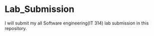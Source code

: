 # Lab_Submission
I will submit my all Software engineering(IT 314) lab submission in this repository.
